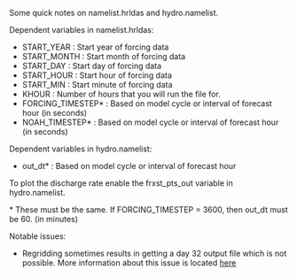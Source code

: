 Some quick notes on namelist.hrldas and hydro.namelist.

Dependent variables in namelist.hrldas:

- START_YEAR  : Start year of forcing data
- START_MONTH : Start month of forcing data
- START_DAY   : Start day of forcing data
- START_HOUR  : Start hour of forcing data
- START_MIN   : Start minute of forcing data
- KHOUR       : Number of hours that you will run the file for.
- FORCING_TIMESTEP\*  : Based on model cycle or interval of forecast hour (in seconds)
- NOAH_TIMESTEP\*     : Based on model cycle or interval of forecast hour (in seconds)

Dependent variables in hydro.namelist:

- out_dt\*      : Based on model cycle or interval of forecast hour

To plot the discharge rate enable the frxst_pts_out variable in hydro.namelist.

\* These must be the same. If FORCING_TIMESTEP = 3600, then out_dt must be 60. (in minutes)

Notable issues:

- Regridding sometimes results in getting a day 32 output file which is not possible. More information about this issue is located [here](https://github.com/WK-M/CCNY-WRF-Research/issues/21)

